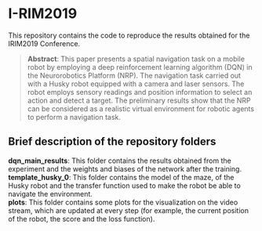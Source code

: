 # I-RIM2019

This repository contains the code to reproduce the results obtained for the IRIM2019 Conference.

> **Abstract**: This paper presents a spatial navigation task on a mobile robot by employing a deep reinforcement learning algorithm (DQN) in the Neurorobotics Platform (NRP). The navigation task carried out with a Husky robot equipped with a camera and laser sensors. The robot employs sensory readings and position information to select an action and detect a target. The preliminary results show that the NRP can be considered as a realistic virtual environment for robotic agents to perform a navigation task.

## Brief description of the repository folders
**dqn_main_results**: This folder contains the results obtained from the experiment and the weights and biases of the network after the training. \
**template_husky_0**: This folder contains the model of the maze, of the Husky robot and the transfer function used to make the robot be able to navigate the environment. \
**plots**: This folder contains some plots for the visualization on the video stream, which are updated at every step (for example, the current position of the robot, the score and the loss function).
